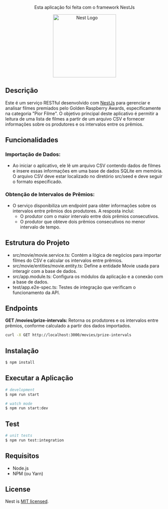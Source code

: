 <p align="center">Esta aplicação foi feita com o framework NestJs</p>
<p align="center">
  <a href="http://nestjs.com/" target="blank"><img src="https://nestjs.com/img/logo-small.svg" width="200" alt="Nest Logo" /></a>
</p>

## Descrição

 Este é um serviço RESTful desenvolvido com [NestJs](https://github.com/nestjs/nest) para gerenciar e analisar filmes premiados pelo Golden Raspberry Awards, especificamente na categoria "Pior Filme". O objetivo principal deste aplicativo é permitir a leitura de uma lista de filmes a partir de um arquivo CSV e fornecer informações sobre os produtores e os intervalos entre os prêmios.

## Funcionalidades

### Importação de Dados:

- Ao iniciar o aplicativo, ele lê um arquivo CSV contendo dados de filmes e insere essas informações em uma base de dados SQLite em memória. O arquivo CSV deve estar localizado no diretório src/seed e deve seguir o formato especificado.

### Obtenção de Intervalos de Prêmios:

- O serviço disponibiliza um endpoint para obter informações sobre os intervalos entre prêmios dos produtores. A resposta inclui: 
  - O produtor com o maior intervalo entre dois prêmios consecutivos.
  - O produtor que obteve dois prêmios consecutivos no menor intervalo de tempo.

## Estrutura do Projeto
- src/movie/movie.service.ts: Contém a lógica de negócios para importar filmes do CSV e calcular os intervalos entre prêmios.
- src/movie/entities/movie.entity.ts: Define a entidade Movie usada para interagir com a base de dados.
- src/app.module.ts: Configura os módulos da aplicação e a conexão com a base de dados.
- test/app.e2e-spec.ts: Testes de integração que verificam o funcionamento da API.

## Endpoints
<b> GET /movies/prize-intervals: </b> Retorna os produtores e os intervalos entre prêmios, conforme calculado a partir dos dados importados.

```sh
curl -X GET http://localhost:3000/movies/prize-intervals
```

## Instalação

```bash
$ npm install
```

## Executar a Aplicação

```bash
# development
$ npm run start

# watch mode
$ npm run start:dev

```

## Test

```bash
# unit tests
$ npm run test:integration
```

## Requisitos
- Node.js
- NPM (ou Yarn)

## License

Nest is [MIT licensed](LICENSE).
